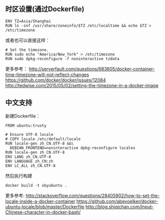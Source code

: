 
## 时区设置(通过Dockerfile)
```
ENV TZ=Asia/Shanghai
RUN ln -snf /usr/share/zoneinfo/$TZ /etc/localtime && echo $TZ > /etc/timezone
```
或者也可以直接这样：
```
# Set the timezone.
RUN sudo echo "America/New_York" > /etc/timezone
RUN sudo dpkg-reconfigure -f noninteractive tzdata
```
更多参考：
http://serverfault.com/questions/683605/docker-container-time-timezone-will-not-reflect-changes
https://github.com/docker/docker/issues/12084
http://tedwise.com/2015/05/02/setting-the-timezone-in-a-docker-image

## 中文支持
新建Dockerfile：
```
FROM ubuntu:trusty

# Ensure UTF-8 locale
# COPY locale /etc/default/locale
RUN locale-gen zh_CN.UTF-8 &&\
  DEBIAN_FRONTEND=noninteractive dpkg-reconfigure locales
RUN locale-gen zh_CN.UTF-8  
ENV LANG zh_CN.UTF-8  
ENV LANGUAGE zh_CN:zh  
ENV LC_ALL zh_CN.UTF-8
```
  
然后执行构建
```
docker build -t xbyubuntu .
```

更多参考:
http://stackoverflow.com/questions/28405902/how-to-set-the-locale-inside-a-docker-container
https://github.com/abevoelker/docker-ubuntu-locale/blob/master/Dockerfile
http://blog.shiqichan.com/Input-Chinese-character-in-docker-bash/